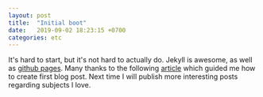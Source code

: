 ```yaml
---
layout: post
title:  "Initial boot"
date:   2019-09-02 18:23:15 +0700
categories: etc
---
```

It's hard to start, but it's not hard to actually do.
Jekyll is awesome, as well as [github pages](https://pages.github.com/).
Many thanks to the following [article](https://devblast.com/b/create-a-static-websiteblog-with-jekyll-and-github-pages) which guided me how to create first blog post.
Next time I will publish more interesting posts regarding subjects I love.

